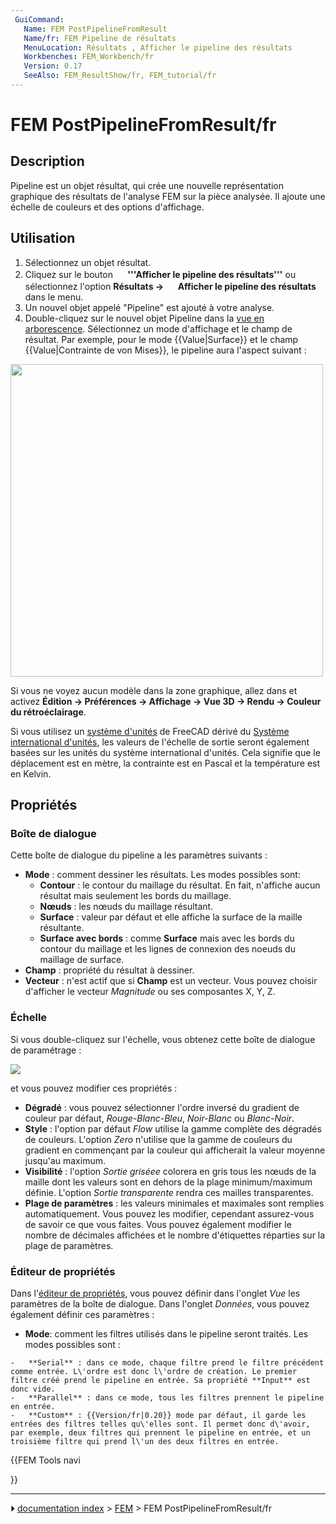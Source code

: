 ```yaml
---
 GuiCommand:
   Name: FEM PostPipelineFromResult
   Name/fr: FEM Pipeline de résultats
   MenuLocation: Résultats , Afficher le pipeline des résultats
   Workbenches: FEM_Workbench/fr
   Version: 0.17
   SeeAlso: FEM_ResultShow/fr, FEM_tutorial/fr
---
```


# FEM PostPipelineFromResult/fr

## Description

Pipeline est un objet résultat, qui crée une nouvelle représentation graphique des résultats de l\'analyse FEM sur la pièce analysée. Il ajoute une échelle de couleurs et des options d\'affichage.



## Utilisation

1.  Sélectionnez un objet résultat.
2.  Cliquez sur le bouton **<img src="images/FEM_PostPipelineFromResult.svg" width=16px> '''Afficher le pipeline des résultats'''** ou sélectionnez l\'option **Résultats → <img src="images/FEM_PostPipelineFromResult.svg" width=16px> Afficher le pipeline des résultats** dans le menu.
3.  Un nouvel objet appelé \"Pipeline\" est ajouté à votre analyse.
4.  Double-cliquez sur le nouvel objet Pipeline dans la [vue en arborescence](Tree_view/fr.md). Sélectionnez un mode d\'affichage et le champ de résultat. Par exemple, pour le mode {{Value|Surface}} et le champ {{Value|Contrainte de von Mises}}, le pipeline aura l\'aspect suivant :

<img alt="" src=images/Pipeline.PNG  style="width:500px;">

Si vous ne voyez aucun modèle dans la zone graphique, allez dans et activez **Édition → Préférences → Affichage → Vue 3D → Rendu → Couleur du rétroéclairage**.

Si vous utilisez un [système d\'unités](Preferences_Editor/fr#Unit.C3.A9s.md) de FreeCAD dérivé du [Système international d\'unités](https://fr.wikipedia.org/wiki/Syst%C3%A8me_international_d%27unit%C3%A9s), les valeurs de l\'échelle de sortie seront également basées sur les unités du système international d\'unités. Cela signifie que le déplacement est en mètre, la contrainte est en Pascal et la température est en Kelvin.



## Propriétés



### Boîte de dialogue 

Cette boîte de dialogue du pipeline a les paramètres suivants :

-   **Mode** : comment dessiner les résultats. Les modes possibles sont:
    -   **Contour** : le contour du maillage du résultat. En fait, n\'affiche aucun résultat mais seulement les bords du maillage.
    -   **Nœuds** : les nœuds du maillage résultant.
    -   **Surface** : valeur par défaut et elle affiche la surface de la maille résultante.
    -   **Surface avec bords** : comme **Surface** mais avec les bords du contour du maillage et les lignes de connexion des noeuds du maillage de surface.
-   **Champ** : propriété du résultat à dessiner.
-   **Vecteur** : n\'est actif que si **Champ** est un vecteur. Vous pouvez choisir d\'afficher le vecteur *Magnitude* ou ses composantes X, Y, Z.



### Échelle

Si vous double-cliquez sur l\'échelle, vous obtenez cette boîte de dialogue de paramétrage :

![](images/SIMTUT_05.PNG )

et vous pouvez modifier ces propriétés :

-   **Dégradé** : vous pouvez sélectionner l\'ordre inversé du gradient de couleur par défaut, *Rouge-Blanc-Bleu*, *Noir-Blanc* ou *Blanc-Noir*.
-   **Style** : l\'option par défaut *Flow* utilise la gamme complète des dégradés de couleurs. L\'option *Zero* n\'utilise que la gamme de couleurs du gradient en commençant par la couleur qui afficherait la valeur moyenne jusqu\'au maximum.
-   **Visibilité** : l\'option *Sortie griséee* colorera en gris tous les nœuds de la maille dont les valeurs sont en dehors de la plage minimum/maximum définie. L\'option *Sortie transparente* rendra ces mailles transparentes.
-   **Plage de paramètres** : les valeurs minimales et maximales sont remplies automatiquement. Vous pouvez les modifier, cependant assurez-vous de savoir ce que vous faites. Vous pouvez également modifier le nombre de décimales affichées et le nombre d\'étiquettes réparties sur la plage de paramètres.



### Éditeur de propriétés 

Dans l\'[éditeur de propriétés](Property_editor/fr.md), vous pouvez définir dans l\'onglet *Vue* les paramètres de la boîte de dialogue. Dans l\'onglet *Données*, vous pouvez également définir ces paramètres :

-    **Mode**: comment les filtres utilisés dans le pipeline seront traités. Les modes possibles sont :

    -   **Serial** : dans ce mode, chaque filtre prend le filtre précédent comme entrée. L\'ordre est donc l\'ordre de création. Le premier filtre créé prend le pipeline en entrée. Sa propriété **Input** est donc vide.
    -   **Parallel** : dans ce mode, tous les filtres prennent le pipeline en entrée.
    -   **Custom** : {{Version/fr|0.20}} mode par défaut, il garde les entrées des filtres telles qu\'elles sont. Il permet donc d\'avoir, par exemple, deux filtres qui prennent le pipeline en entrée, et un troisième filtre qui prend l\'un des deux filtres en entrée.





{{FEM Tools navi

}}



---
⏵ [documentation index](../README.md) > [FEM](Category_FEM.md) > FEM PostPipelineFromResult/fr
